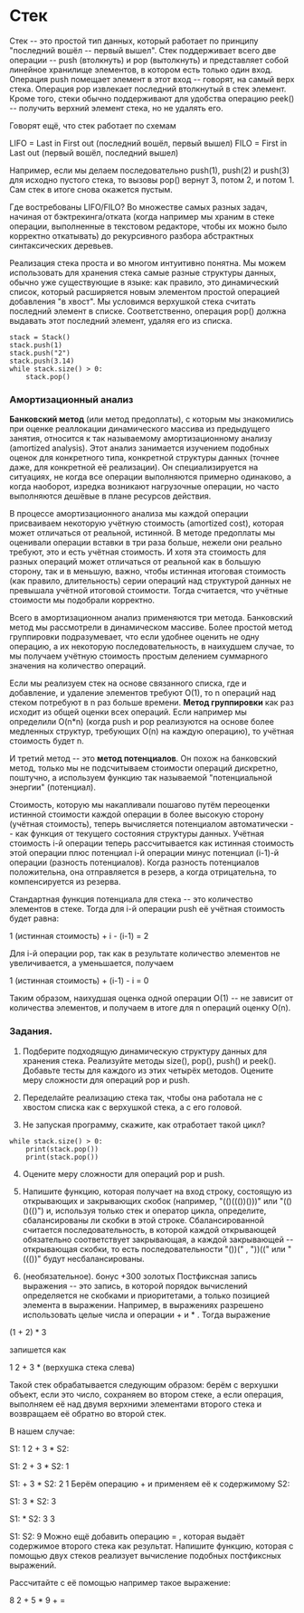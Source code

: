 # Стек

Стек -- это простой тип данных, который работает по принципу "последний вошёл -- первый вышел". Стек поддерживает всего две операции -- push (втолкнуть) и pop (вытолкнуть) и представляет собой линейное хранилище элементов, в котором есть только один вход. Операция push помещает элемент в этот вход -- говорят, на самый верх стека. Операция pop извлекает последний втолкнутый в стек элемент. Кроме того, стеки обычно поддерживают для удобства операцию peek() -- получить верхний элемент стека, но не удалять его.

Говорят ещё, что стек работает по схемам

LIFO = Last in First out (последний вошёл, первый вышел)
FILO = First in Last out (первый вошёл, последний вышел)

Например, если мы делаем последовательно push(1), push(2) и push(3) для исходно пустого стека, то вызовы pop() вернут 3, потом 2, и потом 1. Сам стек в итоге снова окажется пустым.

Где востребованы LIFO/FILO? Во множестве самых разных задач, начиная от бэктрекинга/отката (когда например мы храним в стеке операции, выполненные в текстовом редакторе, чтобы их можно было корректно откатывать) до рекурсивного разбора абстрактных синтаксических деревьев.

Реализация стека проста и во многом интуитивно понятна. Мы можем использовать для хранения стека самые разные структуры данных, обычно уже существующие в языке: как правило, это динамический список, который расширяется новым элементом простой операцией добавления "в хвост". Мы условимся верхушкой стека считать последний элемент в списке. Соответственно, операция pop() должна выдавать этот последний элемент, удаляя его из списка.

```
stack = Stack()
stack.push(1)
stack.push("2")
stack.push(3.14)
while stack.size() > 0:
    stack.pop()
```

### Амортизационный анализ

**Банковский метод** (или метод предоплаты), с которым мы знакомились при оценке реаллокации динамического массива из предыдущего занятия, относится к так называемому амортизационному анализу (amortized analysis). Этот анализ занимается изучением подобных оценок для конкретного типа, конкретной структуры данных (точнее даже, для конкретной её реализации). Он специализируется на ситуациях, не когда все операции выполняются примерно одинаково, а когда наоборот, изредка возникают нагрузочные операции, но часто выполняются дешёвые в плане ресурсов действия.

В процессе амортизационного анализа мы каждой операции присваиваем некоторую учётную стоимость (amortized cost), которая может отличаться от реальной, истинной. В методе предоплаты мы оценивали операции вставки в три раза больше, нежели они реально требуют, это и есть учётная стоимость. И хотя эта стоимость для разных операций может отличаться от реальной как в большую сторону, так и в меньшую, важно, чтобы истинная итоговая стоимость (как правило, длительность) серии операций над структурой данных не превышала учётной итоговой стоимости. Тогда считается, что учётные стоимости мы подобрали корректно.

Всего в амортизационном анализ применяются три метода. Банковский метод мы рассмотрели в динамическом массиве. Более простой метод группировки подразумевает, что если удобнее оценить не одну операцию, а их некоторую последовательность, в наихудшем случае, то мы получаем учётную стоимость простым делением суммарного значения на количество операций.

Если мы реализуем стек на основе связанного списка, где и добавление, и удаление элементов требуют O(1), то n операций над стеком потребуют в n раз больше времени. **Метод группировки** как раз исходит из общей оценки всех операций. Если например мы определили O(n*n) (когда push и pop реализуются на основе более медленных структур, требующих O(n) на каждую операцию), то учётная стоимость будет n.

И третий метод -- это **метод потенциалов**. Он похож на банковский метод, только мы не подсчитываем стоимости операций дискретно, поштучно, а используем функцию так называемой "потенциальной энергии" (потенциал).

Стоимость, которую мы накапливали пошагово путём переоценки истинной стоимости каждой операции в более высокую сторону (учётная стоимость), теперь вычисляется потенциалом автоматически -- как функция от текущего состояния структуры данных. Учётная стоимость i-й операции теперь рассчитывается как истинная стоимость этой операции плюс потенциал i-й операции минус потенциал (i-1)-й операции (разность потенциалов). Когда разность потенциалов положительна, она отправляется в резерв, а когда отрицательна, то компенсируется из резерва.

Стандартная функция потенциала для стека -- это количество элементов в стеке. Тогда для i-й операции push её учётная стоимость будет равна:

1 (истинная стоимость) + i - (i-1) = 2

Для i-й операции pop, так как в результате количество элементов не увеличивается, а уменьшается, получаем

1 (истинная стоимость) + (i-1) - i = 0

Таким образом, наихудшая оценка одной операции O(1) -- не зависит от количества элементов, и получаем в итоге для n операций оценку O(n).

### Задания.

1. Подберите подходящую динамическую структуру данных для хранения стека. Реализуйте методы size(), pop(), push() и peek().
Добавьте тесты для каждого из этих четырёх методов.
Оцените меру сложности для операций pop и push.

2. Переделайте реализацию стека так, чтобы она работала не с хвостом списка как с верхушкой стека, а с его головой.

3. Не запуская программу, скажите, как отработает такой цикл?

```
while stack.size() > 0:
    print(stack.pop())
    print(stack.pop())
```

4. Оцените меру сложности для операций pop и push.

5. Напишите функцию, которая получает на вход строку, состоящую из открывающих и закрывающих скобок (например, "(()((())()))" или "(()()(()") и, используя только стек и оператор цикла, определите, сбалансированы ли скобки в этой строке. Сбалансированной считается последовательность, в которой каждой открывающей обязательно соответствует закрывающая, а каждой закрывающей -- открывающая скобки, то есть последовательности "())(" , "))((" или "((())" будут несбалансированы.

6. (необязательное). бонус +300 золотых
Постфиксная запись выражения -- это запись, в которой порядок вычислений определяется не скобками и приоритетами, а только позицией элемента в выражении. Например, в выражениях разрешено использовать целые числа и операции + и * . Тогда выражение

(1 + 2) * 3

запишется как

1 2 + 3 * (верхушка стека слева)

Такой стек обрабатывается следующим образом: берём с верхушки объект, если это число, сохраняем во втором стеке, а если операция, выполняем её над двумя верхними элементами второго стека и возвращаем её обратно во второй стек.

В нашем случае:

S1: 1 2 + 3 *
S2: 

S1: 2 + 3 *
S2: 1

S1: + 3 *
S2: 2 1
Берём операцию + и применяем её к содержимому S2:

S1: 3 *
S2: 3

S1: *
S2: 3 3

S1: 
S2: 9
Можно ещё добавить операцию = , которая выдаёт содержимое второго стека как результат. Напишите функцию, которая с помощью двух стеков реализует вычисление подобных постфиксных выражений.

Рассчитайте с её помощью например такое выражение:

8 2 + 5 * 9 + =

